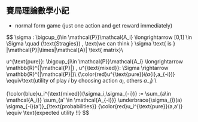 ## 賽局理論數學小記

- normal form game (just one action and get reward immediately)

$$
\sigma : \bigcup_{i\in \mathcal{P}}\mathcal{A_i} \longrightarrow [0,1] \in \Sigma \quad (\text{Stragies}) , \text{we can think }
\sigma \text{ is } |\mathcal{P}|\times|\mathcal{A}| \text{ matrix}\\

u^{\text{pure}}: \bigcup_{i\in \mathcal{P}}\mathcal{A_i} \longrightarrow \mathbb{R}^{|\mathcal{P}|} , u^{\text{mixed}}: \Sigma \rightarrow \mathbb{R}^{|\mathcal{P}|}\\ 
{\color{red}u^{\text{pure}}_i(a_{i},a_{-i})} \equiv\text{utility of play $i$ by choosing action $a_{i}$, others $a_{-i}$} \\

 
{\color{blue}u_i^{\text{mixed}}(\sigma_i,\sigma_{-i})} := \sum_{a\in \mathcal{A_i}} \sum_{a' \in \mathcal{A_{-i}}} \underbrace{\sigma_{i}(a) \sigma_{-i}(a')}_{\text{probabilities}} {\color{red}u_i^{\text{pure}}(a,a')} \equiv \text{expected utility !!}
$$



